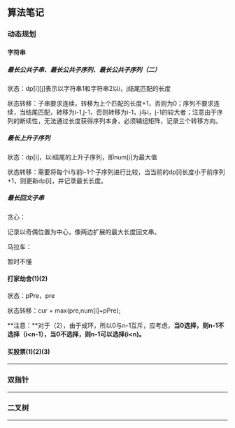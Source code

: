 ## 算法笔记

### 动态规划

#### 字符串

##### 最长公共子串、最长公共子序列、最长公共子序列（二）

状态：dp\[i\]\[j\]表示以字符串1和字符串2以i，j结尾匹配的长度

状态转移：子串要求连续，转移为上个匹配的长度+1，否则为0；序列不要求连续，当结尾匹配，转移为i-1,j-1，否则转移为i-1，j与i，j-1的较大者；注意由于序列的断续性，无法通过长度获得序列本身，必须辅组矩阵，记录三个转移方向。

##### 最长上升子序列

状态：dp[i]，以i结尾的上升子序列，即num[i]为最大值

状态转移：需要将每个i与前i-1个子序列进行比较，当当前的dp[i]长度小于前序列+1，则更新dp[i]，并记录最长长度。

##### 最长回文子串

贪心：

记录以奇偶位置为中心，像两边扩展的最大长度回文串。

马拉车：

暂时不懂

#### 打家劫舍(1)(2)

状态：pPre，pre

状态转移：cur = max(pre,num[i]+pPre);

**注意：**对于（2），由于成环，所以0与n-1互斥，应考虑，**当0选择，则n-1不选择（i<n-1），当0不选择，则n-1可以选择(i<n)。**

#### 买股票(1)(2)(3)



------



### 双指针

------



### 二叉树

------





